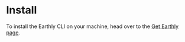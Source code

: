 # Install

To install the Earthly CLI on your machine, head over to the [Get Earthly page](https://earthly.dev/get-earthly).
